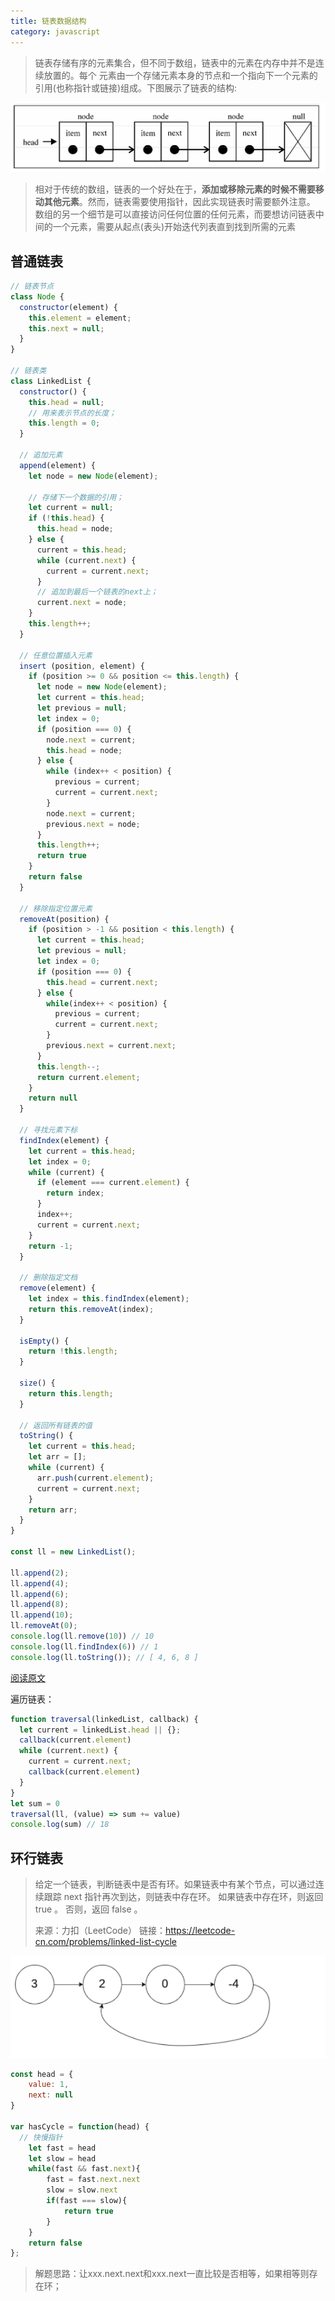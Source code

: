 ```yaml
---
title: 链表数据结构
category: javascript
---
```


> 链表存储有序的元素集合，但不同于数组，链表中的元素在内存中并不是连续放置的。每个 元素由一个存储元素本身的节点和一个指向下一个元素的引用(也称指针或链接)组成。下图展示了链表的结构: 

![img](assets/1230971-20190325100955352-619258300.png)

> 相对于传统的数组，链表的一个好处在于，**添加或移除元素的时候不需要移动其他元素**。然而，链表需要使用指针，因此实现链表时需要额外注意。 数组的另一个细节是可以直接访问任何位置的任何元素，而要想访问链表中间的一个元素，需要从起点(表头)开始迭代列表直到找到所需的元素

## 普通链表

```javaScript
// 链表节点
class Node {
  constructor(element) {
    this.element = element;
    this.next = null;
  }
}

// 链表类
class LinkedList {
  constructor() {
    this.head = null;
    // 用来表示节点的长度；
    this.length = 0;
  }

  // 追加元素
  append(element) {
    let node = new Node(element);

    // 存储下一个数据的引用；
    let current = null;
    if (!this.head) {
      this.head = node;
    } else {
      current = this.head;
      while (current.next) {
        current = current.next;
      }
      // 追加到最后一个链表的next上；
      current.next = node;
    }
    this.length++;
  }

  // 任意位置插入元素
  insert (position, element) {
    if (position >= 0 && position <= this.length) {
      let node = new Node(element);
      let current = this.head;
      let previous = null;
      let index = 0;
      if (position === 0) {
        node.next = current;
        this.head = node;
      } else {
        while (index++ < position) {
          previous = current;
          current = current.next;
        }
        node.next = current;
        previous.next = node;
      }
      this.length++;
      return true
    }
    return false
  }

  // 移除指定位置元素
  removeAt(position) {
    if (position > -1 && position < this.length) {
      let current = this.head;
      let previous = null;
      let index = 0;
      if (position === 0) {
        this.head = current.next;
      } else {
        while(index++ < position) {
          previous = current;
          current = current.next;
        }
        previous.next = current.next;
      }
      this.length--;
      return current.element;
    }
    return null
  }

  // 寻找元素下标
  findIndex(element) {
    let current = this.head;
    let index = 0;
    while (current) {
      if (element === current.element) {
        return index;
      }
      index++;
      current = current.next;
    }
    return -1;
  }

  // 删除指定文档
  remove(element) {
    let index = this.findIndex(element);
    return this.removeAt(index);
  }

  isEmpty() {
    return !this.length;
  }

  size() {
    return this.length;
  }

  // 返回所有链表的值
  toString() {
    let current = this.head;
    let arr = [];
    while (current) {
      arr.push(current.element);
      current = current.next;
    }
    return arr;
  }
}

const ll = new LinkedList();

ll.append(2);
ll.append(4);
ll.append(6);
ll.append(8);
ll.append(10);
ll.removeAt(0);
console.log(ll.remove(10)) // 10
console.log(ll.findIndex(6)) // 1
console.log(ll.toString()); // [ 4, 6, 8 ]
```

[阅读原文](https://www.cnblogs.com/cc-freiheit/p/10591992.html)

遍历链表：

```javascript
function traversal(linkedList, callback) {
  let current = linkedList.head || {};
  callback(current.element)
  while (current.next) {
    current = current.next;
    callback(current.element)
  }
}
let sum = 0
traversal(ll, (value) => sum += value)
console.log(sum) // 18
```

## 环行链表

> 给定一个链表，判断链表中是否有环。如果链表中有某个节点，可以通过连续跟踪 next 指针再次到达，则链表中存在环。 如果链表中存在环，则返回 true 。 否则，返回 false 。
>
> 来源：力扣（LeetCode）
> 链接：https://leetcode-cn.com/problems/linked-list-cycle



![image-20210515231641271](assets/image-20210515231641271.png)

```javaScript
const head = {
	value: 1,
	next: null
}

var hasCycle = function(head) {
  // 快慢指针 
    let fast = head
    let slow = head
    while(fast && fast.next){
        fast = fast.next.next
        slow = slow.next
        if(fast === slow){
            return true
        }
    }
    return false
};
```

> 解题思路：让xxx.next.next和xxx.next一直比较是否相等，如果相等则存在环；

